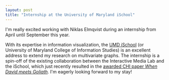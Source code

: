 ```yaml
---
layout: post
title: "Internship at the University of Maryland iSchool"
---
```


I'm really excited working with Niklas Elmqvist during an internship from April until September this year.

With its expertise in information visualization, the [UMD iSchool](http://ischool.umd.edu) (or University of Maryland College of Information Studies) is an excellent address to extend my research on multivariate graphs.
The internship is a spin-off of the existing collaboration between the Interactive Media Lab and the iSchool, which just recently resulted in the [awarded CHI paper *When David meets Goliath*](/publications/2018/david-meets-goliath/).
I'm eagerly looking forward to my stay! 
